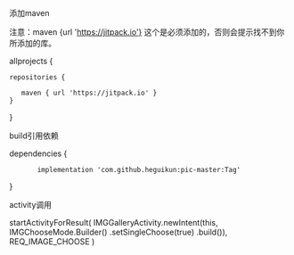 添加maven

注意：maven {url 'https://jitpack.io'} 这个是必须添加的，否则会提示找不到你所添加的库。

allprojects {

	repositories {
	
	   maven { url 'https://jitpack.io' }
	}
	
}
  
  build引用依赖
  
  dependencies {
	       
	       implementation 'com.github.heguikun:pic-master:Tag'
 }


  activity调用
  
 startActivityForResult(
                IMGGalleryActivity.newIntent(this, IMGChooseMode.Builder()
                        .setSingleChoose(true)
                        .build()),
                REQ_IMAGE_CHOOSE
   )
